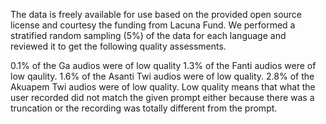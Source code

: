 The data is freely available for use based on the provided open source license and courtesy the funding from Lacuna Fund. We performed a stratified random sampling (5%) of the data for each language and reviewed it to get the following quality assessments.

0.1% of the Ga audios were of low quality
1.3% of the Fanti audios were of low qaulity.
1.6% of the Asanti Twi audios were of low quality.
2.8% of the Akuapem Twi audios were of low quality.
Low quality means that what the user recorded did not match the given prompt either because there was a truncation or the recording was totally different from the prompt.